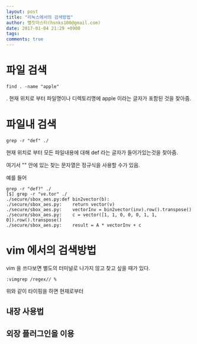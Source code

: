 ```yaml
---
layout: post
title: "리눅스에서의 검색방법"
author: 뻘짓마스터(hsnks100@gmail.com)
date: 2017-01-04 21:29 +0900
tags: 
comments: true
---
```



# 파일 검색

```
find . -name "apple"
```

. 현재 위치로 부터 파일명이나 디렉토리명에 apple 이라는 글자가 포함된 것을 찾아줌.

# 파일내 검색 

```
grep -r "def" ./
```

현재 위치로 부터 모든 파일내용에 대해 def 라는 글자가 들어가있는것을 찾아줌.

여기서 "" 안에 있는 찾는 문자열은 정규식을 사용할 수가 있음.  

예를 들어 

```
grep -r "def?" ./
[$] grep -r "ve.tor" ./ 
./secure/sbox_aes.py:def bin2vector(b):
./secure/sbox_aes.py:    return vector(v)
./secure/sbox_aes.py:    vectorInv = bin2vector(inv).row().transpose()
./secure/sbox_aes.py:    c = vector([1, 1, 0, 0, 0, 1, 1, 0]).row().transpose()
./secure/sbox_aes.py:    result = A * vectorInv + c 

``` 

# vim 에서의 검색방법 

vim 을 쓰다보면 별도의 터미널로 나가지 않고 찾고 싶을 때가 있다.

```
:vimgrep /regex// % 
```

위와 같이 타이핑을 하면 현재로부터 


## 내장 사용법


## 외장 플러그인을 이용




